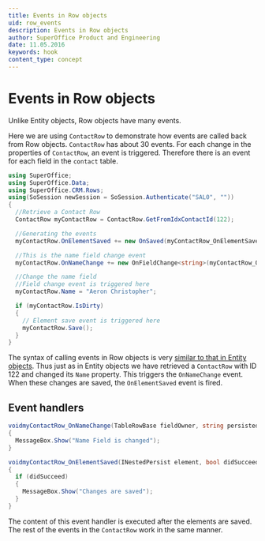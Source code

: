 ```yaml
---
title: Events in Row objects
uid: row_events
description: Events in Row objects
author: SuperOffice Product and Engineering
date: 11.05.2016
keywords: hook
content_type: concept
---
```


# Events in Row objects

Unlike Entity objects, Row objects have many events.

Here we are using `ContactRow` to demonstrate how events are called back from Row objects. `ContactRow` has about 30 events. For each change in the properties of `ContactRow`, an event is triggered. Therefore there is an event for each field in the `contact` table.

```csharp
using SuperOffice;
using SuperOffice.Data;
using SuperOffice.CRM.Rows;
using(SoSession newSession = SoSession.Authenticate("SAL0", ""))
{
  //Retrieve a Contact Row
  ContactRow myContactRow = ContactRow.GetFromIdxContactId(122);

  //Generating the events
  myContactRow.OnElementSaved += new OnSaved(myContactRow_OnElementSaved);

  //This is the name field change event
  myContactRow.OnNameChange += new OnFieldChange<string>(myContactRow_OnNameChange);

  //Change the name field
  //Field change event is triggered here
  myContactRow.Name = "Aeron Christopher";

  if (myContactRow.IsDirty)
  {
    // Element save event is triggered here
    myContactRow.Save();
  }
}
```

The syntax of calling events in Row objects is very [similar to that in Entity objects][1]. Thus just as in Entity objects we have retrieved a `ContactRow` with ID 122 and changed its `Name` property. This triggers the `OnNameChange` event. When these changes are saved, the `OnElementSaved` event is fired.

## Event handlers

```csharp
voidmyContactRow_OnNameChange(TableRowBase fieldOwner, string persistedValue, string currentValue, string newValue)
{
  MessageBox.Show("Name Field is changed");
}
```

```csharp
voidmyContactRow_OnElementSaved(INestedPersist element, bool didSucceed)
{
  if (didSucceed)
  {
    MessageBox.Show("Changes are saved");
  }
}
```

The content of this event handler is executed after the elements are saved. The rest of the events in the `ContactRow` work in the same manner.

<!-- Referenced links -->
[1]: ../entities/events.md
